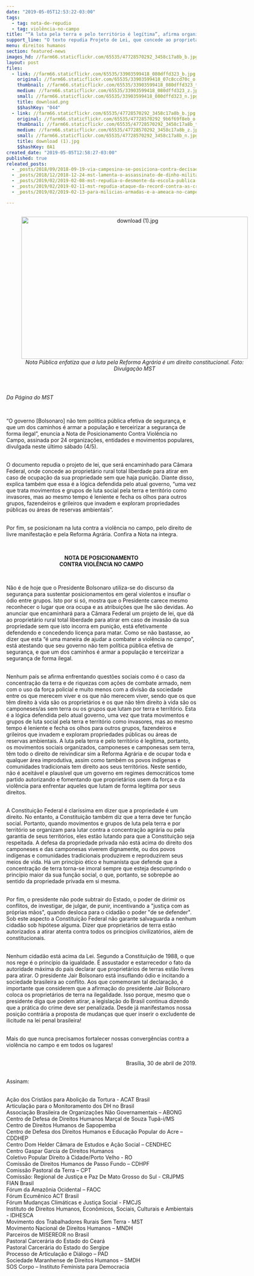 ```yaml
---
date: "2019-05-05T12:53:22-03:00"
tags:
  - tag: nota-de-repudio
  - tag: violência-no-campo
title: "“A luta pela terra e pelo território é legítima”, afirma organizações populares em Nota Pública"
support_line: "O texto repudia Projeto de Lei, que concede ao proprietário rural total liberdade para atirar contra as ocupações terra"
menu: direitos humanos
section: featured-news
images_hd: //farm66.staticflickr.com/65535/47728570292_3458c17a8b_b.jpg
layout: post
files:
  - link: //farm66.staticflickr.com/65535/33903599418_080dffd323_b.jpg
    original: //farm66.staticflickr.com/65535/33903599418_07c8ccd70c_o.png
    thumbnail: //farm66.staticflickr.com/65535/33903599418_080dffd323_t.jpg
    medium: //farm66.staticflickr.com/65535/33903599418_080dffd323_z.jpg
    small: //farm66.staticflickr.com/65535/33903599418_080dffd323_n.jpg
    title: download.png
    $$hashKey: "044"
  - link: //farm66.staticflickr.com/65535/47728570292_3458c17a8b_b.jpg
    original: //farm66.staticflickr.com/65535/47728570292_9b6f69f8eb_o.jpg
    thumbnail: //farm66.staticflickr.com/65535/47728570292_3458c17a8b_t.jpg
    medium: //farm66.staticflickr.com/65535/47728570292_3458c17a8b_z.jpg
    small: //farm66.staticflickr.com/65535/47728570292_3458c17a8b_n.jpg
    title: download (1).jpg
    $$hashKey: 0A1
created_date: "2019-05-05T12:58:27-03:00"
published: true
releated_posts:
  - _posts/2018/09/2018-09-19-via-campesina-se-posiciona-contra-decisao-que-estende-prazo-para-votacao-da-carta-de-direitos-camponeses-na-onu.md
  - _posts/2018/12/2018-12-24-mst-lamenta-o-assassinato-de-dinho-militante-da-unegro.md
  - _posts/2019/02/2019-02-08-mst-repudia-o-desmonte-da-escola-publica-de-saude.md
  - _posts/2019/02/2019-02-11-mst-repudia-ataque-da-record-contra-as-criancas-sem-terrinha.md
  - _posts/2019/02/2019-02-13-para-milicias-armadas-e-a-ameaca-no-campo.md

---
```

<div style="text-align:center">
<figure class="image" style="display:inline-block"><img alt="download (1).jpg" height="376" src="//farm66.staticflickr.com/65535/47728570292_3458c17a8b_b.jpg" width="600" />
<figcaption><em>Nota P&uacute;blica enfatiza que a luta pela Reforma Agr&aacute;ria &eacute; um direito constitucional. Foto: Divulga&ccedil;&atilde;o MST</em></figcaption>
</figure>
</div>

<p>&nbsp;</p>

<p><em>Da P&aacute;gina do MST</em></p>

<p>&nbsp;</p>

<p>&ldquo;O governo [Bolsonaro] n&atilde;o tem pol&iacute;tica p&uacute;blica efetiva de seguran&ccedil;a, e que um dos caminhos &eacute; armar a popula&ccedil;&atilde;o e terceirizar a seguran&ccedil;a de forma ilegal&rdquo;, enuncia a Nota de Posicionamento Contra Viol&ecirc;ncia no Campo, assinada por 24 organiza&ccedil;&otilde;es, entidades e movimentos populares, divulgada neste &uacute;ltimo s&aacute;bado (4/5).</p>

<p><br />
O documento repudia o projeto de lei, que ser&aacute; encaminhado para C&acirc;mara Federal, onde concede ao propriet&aacute;rio rural total liberdade para atirar em caso de ocupa&ccedil;&atilde;o da sua propriedade sem que haja puni&ccedil;&atilde;o. Diante disso, explica tamb&eacute;m que essa &eacute; a l&oacute;gica defendida pelo atual governo, &ldquo;uma vez que trata movimentos e grupos de luta social pela terra e territ&oacute;rio como invasores, mas ao mesmo tempo &eacute; leniente e fecha os olhos para outros grupos, fazendeiros e grileiros que invadem e exploram propriedades p&uacute;blicas ou &aacute;reas de reservas ambientais&rdquo;.</p>

<p><br />
Por fim, se posicionam na luta contra a viol&ecirc;ncia no campo, pelo direito de livre manifesta&ccedil;&atilde;o e pela Reforma Agr&aacute;ria. Confira a Nota na &iacute;ntegra.&nbsp;</p>

<p>&nbsp;</p>

<p style="text-align: center;"><strong>NOTA DE POSICIONAMENTO<br />
CONTRA VIOL&Ecirc;NCIA NO CAMPO</strong></p>

<p>&nbsp;</p>

<p>N&atilde;o &eacute; de hoje que o Presidente Bolsonaro utiliza-se do discurso da seguran&ccedil;a para sustentar posicionamentos em geral violentos e insuflar o &oacute;dio entre grupos. Isto por si s&oacute;, mostra que o Presidente carece mesmo reconhecer o lugar que ora ocupa e as atribui&ccedil;&otilde;es que lhe s&atilde;o devidas. Ao anunciar que encaminhar&aacute; para a C&acirc;mara Federal um projeto de lei, que d&aacute; ao propriet&aacute;rio rural total liberdade para atirar em caso de invas&atilde;o da sua propriedade sem que isto incorra em puni&ccedil;&atilde;o, est&aacute; efetivamente defendendo e concedendo licen&ccedil;a para matar. Como se n&atilde;o bastasse, ao dizer que esta &ldquo;&eacute; uma maneira de ajudar a combater a viol&ecirc;ncia no campo&rdquo;, est&aacute; atestando que seu governo n&atilde;o tem pol&iacute;tica p&uacute;blica efetiva de seguran&ccedil;a, e que um dos caminhos &eacute; armar a popula&ccedil;&atilde;o e terceirizar a seguran&ccedil;a de forma ilegal.</p>

<p><br />
Nenhum pa&iacute;s se afirma enfrentando quest&otilde;es sociais como &eacute; o caso da concentra&ccedil;&atilde;o da terra e de riquezas com a&ccedil;&otilde;es de combate armado, nem com o uso da for&ccedil;a policial e muito menos com a divis&atilde;o da sociedade entre os que merecem viver e os que n&atilde;o merecem viver, sendo que os que t&ecirc;m direito &agrave; vida s&atilde;o os propriet&aacute;rios e os que n&atilde;o t&ecirc;m direito &agrave; vida s&atilde;o os camponeses/as sem terra ou os grupos que lutam por terra e territ&oacute;rio. Esta &eacute; a l&oacute;gica defendida pelo atual governo, uma vez que trata movimentos e grupos de luta social pela terra e territ&oacute;rio como invasores, mas ao mesmo tempo &eacute; leniente e fecha os olhos para outros grupos, fazendeiros e grileiros que invadem e exploram propriedades p&uacute;blicas ou &aacute;reas de reservas ambientais. A luta pela terra e pelo territ&oacute;rio &eacute; leg&iacute;tima, portanto, os movimentos sociais organizados, camponeses e camponesas sem terra, t&ecirc;m todo o direito de reivindicar sim a Reforma Agr&aacute;ria e de ocupar toda e qualquer &aacute;rea improdutiva, assim como tamb&eacute;m os povos ind&iacute;genas e comunidades tradicionais tem direito aos seus territ&oacute;rios. Neste sentido, n&atilde;o &eacute; aceit&aacute;vel e plaus&iacute;vel que um governo em regimes democr&aacute;ticos tome partido autorizando e fomentando que propriet&aacute;rios usem da for&ccedil;a e da viol&ecirc;ncia para enfrentar aqueles que lutam de forma leg&iacute;tima por seus direitos.</p>

<p><br />
A Constitui&ccedil;&atilde;o Federal &eacute; clar&iacute;ssima em dizer que a propriedade &eacute; um direito. No entanto, a Constitui&ccedil;&atilde;o tamb&eacute;m diz que a terra deve ter fun&ccedil;&atilde;o social. Portanto, quando movimentos e grupos de luta pela terra e por territ&oacute;rio se organizam para lutar contra a concentra&ccedil;&atilde;o agr&aacute;ria ou pela garantia de seus territ&oacute;rios, eles est&atilde;o lutando para que a Constitui&ccedil;&atilde;o seja respeitada. A defesa da propriedade privada n&atilde;o est&aacute; acima do direito dos camponeses e das camponesas viverem dignamente, ou dos povos ind&iacute;genas e comunidades tradicionais produzirem e reproduzirem seus meios de vida. H&aacute; um princ&iacute;pio &eacute;tico e humanista que defende que a concentra&ccedil;&atilde;o de terra torna-se imoral sempre que esteja descumprindo o princ&iacute;pio maior da sua fun&ccedil;&atilde;o social, o que, portanto, se sobrep&otilde;e ao sentido da propriedade privada em si mesma.</p>

<p><br />
Por fim, o presidente n&atilde;o pode subtrair do Estado, o poder de dirimir os conflitos, de investigar, de julgar, de punir, incentivando a &quot;justi&ccedil;a com as pr&oacute;prias m&atilde;os&quot;, quando desloca para o cidad&atilde;o o poder &quot;de se defender&quot;. Sob este aspecto a Constitui&ccedil;&atilde;o Federal n&atilde;o garante salvaguarda a nenhum cidad&atilde;o sob hip&oacute;tese alguma. Dizer que propriet&aacute;rios de terra est&atilde;o autorizados a atirar atenta contra todos os princ&iacute;pios civilizat&oacute;rios, al&eacute;m de constitucionais.</p>

<p><br />
Nenhum cidad&atilde;o est&aacute; acima da Lei. Segundo a Constitui&ccedil;&atilde;o de 1988, o que nos rege &eacute; o princ&iacute;pio da igualdade. &Eacute; assustador e estarrecedor o fato da autoridade m&aacute;xima do pa&iacute;s declarar que propriet&aacute;rios de terras est&atilde;o livres para atirar. O presidente Jair Bolsonaro est&aacute; insuflando &oacute;dio e incitando a sociedade brasileira ao conflito. Aos que comemoram tal declara&ccedil;&atilde;o, &eacute; importante que considerem que a afirma&ccedil;&atilde;o do presidente Jair Bolsonaro coloca os propriet&aacute;rios de terra na ilegalidade. Isso porque, mesmo que o presidente diga que podem atirar, a legisla&ccedil;&atilde;o do Brasil continua dizendo que a pr&aacute;tica do crime deve ser penalizada. Desde j&aacute; manifestamos nossa posi&ccedil;&atilde;o contr&aacute;ria a proposta de mudan&ccedil;as que quer inserir o excludente de ilicitude na lei penal brasileira!</p>

<p><br />
Mais do que nunca precisamos fortalecer nossas converg&ecirc;ncias contra a viol&ecirc;ncia no campo e em todos os lugares!&nbsp;</p>

<p style="text-align: right;"><br />
Bras&iacute;lia, 30 de abril de 2019.</p>

<p><br />
Assinam:</p>

<p><br />
A&ccedil;&atilde;o dos Crist&atilde;os para Aboli&ccedil;&atilde;o da Tortura - ACAT Brasil<br />
Articula&ccedil;&atilde;o para o Monitoramento dos DH no Brasil<br />
Associa&ccedil;&atilde;o Brasileira de Organiza&ccedil;&otilde;es N&atilde;o Governamentais &ndash; ABONG<br />
Centro de Defesa de Direitos Humanos Mar&ccedil;al de Souza Tup&atilde;-i/MS<br />
Centro de Direitos Humanos de Sapopemba<br />
Centro de Defesa dos Direitos Humanos e Educa&ccedil;&atilde;o Popular do Acre &ndash; CDDHEP<br />
Centro Dom Helder C&acirc;mara de Estudos e A&ccedil;&atilde;o Social &ndash; CENDHEC<br />
Centro Gaspar Garcia de Direitos Humanos<br />
Coletivo Popular Direito &agrave; Cidade/Porto Velho - RO<br />
Comiss&atilde;o de Direitos Humanos de Passo Fundo &ndash; CDHPF<br />
Comiss&atilde;o Pastoral da Terra &ndash; CPT<br />
Comiss&atilde;o: Regional de Justi&ccedil;a e Paz De Mato Grosso do Sul - CRJPMS<br />
FIAN Brasil<br />
F&oacute;rum da Amaz&ocirc;nia Ocidental &ndash; FAOC<br />
F&oacute;rum Ecum&ecirc;nico ACT Brasil<br />
F&oacute;rum Mudan&ccedil;as Clim&aacute;ticas e Justi&ccedil;a Social - FMCJS<br />
Instituto de Direitos Humanos, Econ&ocirc;micos, Sociais, Culturais e Ambientais - IDHESCA<br />
Movimento dos Trabalhadores Rurais Sem Terra - MST<br />
Movimento Nacional de Direitos Humanos &ndash; MNDH<br />
Parceiros de MISEREOR no Brasil<br />
Pastoral Carcer&aacute;ria do Estado do Cear&aacute;<br />
Pastoral Carcer&aacute;ria do Estado do Sergipe<br />
Processo de Articula&ccedil;&atilde;o e Di&aacute;logo &ndash; PAD<br />
Sociedade Maranhense de Direitos Humanos &ndash; SMDH<br />
SOS Corpo &ndash; Instituto Feminista para Democracia</p>

<p>&nbsp;</p>
